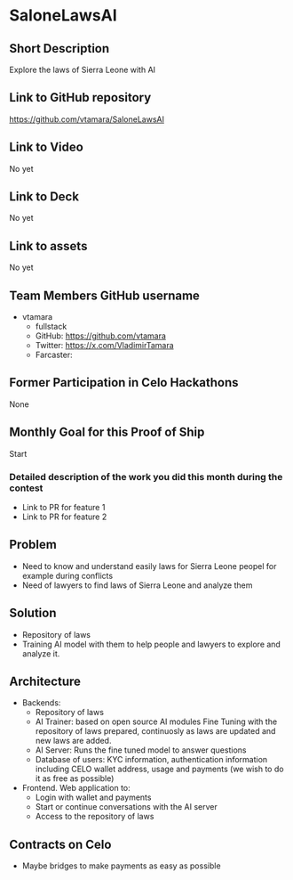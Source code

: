  	
# SaloneLawsAI

## Short Description

Explore the laws of Sierra Leone with AI

## Link to GitHub repository

https://github.com/vtamara/SaloneLawsAI

## Link to Video

No yet

## Link to Deck

No yet

## Link to assets

No yet

## Team Members GitHub username

- vtamara
  - fullstack
  - GitHub: https://github.com/vtamara
  - Twitter: https://x.com/VladimirTamara
  - Farcaster: 

## Former Participation in Celo Hackathons

None

## Monthly Goal for this Proof of Ship

Start

### Detailed description of the work you did this month during the contest

- Link to PR for feature 1
- Link to PR for feature 2

## Problem

- Need to know and understand easily laws for Sierra Leone peopel for example during conflicts
- Need of lawyers to find laws of Sierra Leone and analyze them

## Solution

- Repository of laws
- Training AI model with them to help people and lawyers to explore and analyze it.


## Architecture

- Backends:
  - Repository of laws
  - AI Trainer: based on open source AI modules Fine Tuning with the repository of laws prepared, continuosly as laws are updated and new laws are added.
  - AI Server: Runs the fine tuned model to answer questions
  - Database of users: KYC information, authentication information including CELO wallet address, usage and payments (we wish to do it as free as possible)
- Frontend. Web application to:
  - Login with wallet and payments
  - Start or continue conversations with the AI server
  - Access to the repository of laws
  

## Contracts on Celo

- Maybe bridges to make payments as easy as possible
